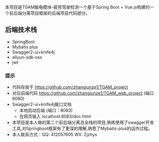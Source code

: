 本项目是TGAM脑电模块-疲劳驾驶检测一个基于Spring Boot + Vue.js构建的一个前后端分离项目框架的后端项目代码部分。  
## 后端技术栈
+ SpringBoot   
+ Mybatis plus  
+ Swagger2-ui+knife4j
+ aliyun-sdk-oss
+ jwt

### 提示 
+ 代码存放于 https://github.com/zhangjunze1/TGAM_project
+ 对应前端代码 https://github.com/zhangjunze1/TGAM_web_project (端口8080)
+ Swagger2-ui+knife4j接口文档
    + 本地启动后端 (端口：8083)
    + 在网页输入 localhost:8083/doc.html
+ 本项目是本人做的第二个前后端分离且全栈的项目,熟练使用了swagger开发工具,对Springboot框架有了更深的理解,熟悉了Mybatis-plus的运作过程。
+ 本人联系方式：QQ: 412057605  WX: Zjzhys